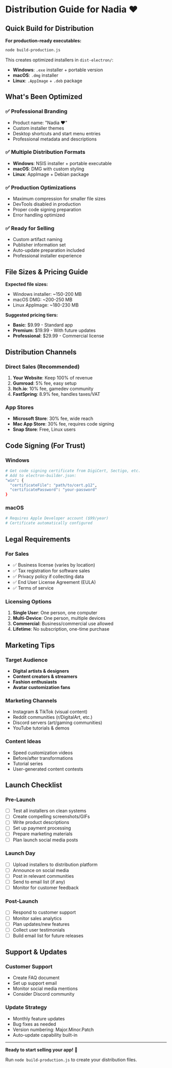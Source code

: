 # Distribution Guide for Nadia ❤️

## Quick Build for Distribution

**For production-ready executables:**
```bash
node build-production.js
```

This creates optimized installers in `dist-electron/`:
- **Windows**: `.exe` installer + portable version
- **macOS**: `.dmg` installer  
- **Linux**: `.AppImage` + `.deb` package

## What's Been Optimized

### ✅ Professional Branding
- Product name: "Nadia ❤️"
- Custom installer themes
- Desktop shortcuts and start menu entries
- Professional metadata and descriptions

### ✅ Multiple Distribution Formats
- **Windows**: NSIS installer + portable executable
- **macOS**: DMG with custom styling
- **Linux**: AppImage + Debian package

### ✅ Production Optimizations  
- Maximum compression for smaller file sizes
- DevTools disabled in production
- Proper code signing preparation
- Error handling optimized

### ✅ Ready for Selling
- Custom artifact naming
- Publisher information set
- Auto-update preparation included
- Professional installer experience

## File Sizes & Pricing Guide

**Expected file sizes:**
- Windows installer: ~150-200 MB
- macOS DMG: ~200-250 MB  
- Linux AppImage: ~180-230 MB

**Suggested pricing tiers:**
- **Basic**: $9.99 - Standard app
- **Premium**: $19.99 - With future updates
- **Professional**: $29.99 - Commercial license

## Distribution Channels

### Direct Sales (Recommended)
1. **Your Website**: Keep 100% of revenue
2. **Gumroad**: 5% fee, easy setup
3. **Itch.io**: 10% fee, gamedev community
4. **FastSpring**: 8.9% fee, handles taxes/VAT

### App Stores
- **Microsoft Store**: 30% fee, wide reach
- **Mac App Store**: 30% fee, requires code signing
- **Snap Store**: Free, Linux users

## Code Signing (For Trust)

### Windows
```bash
# Get code signing certificate from DigiCert, Sectigo, etc.
# Add to electron-builder.json:
"win": {
  "certificateFile": "path/to/cert.p12",
  "certificatePassword": "your-password"
}
```

### macOS  
```bash
# Requires Apple Developer account ($99/year)
# Certificate automatically configured
```

## Legal Requirements

### For Sales
- ✅ Business license (varies by location)
- ✅ Tax registration for software sales
- ✅ Privacy policy if collecting data
- ✅ End User License Agreement (EULA)
- ✅ Terms of service

### Licensing Options
1. **Single User**: One person, one computer
2. **Multi-Device**: One person, multiple devices  
3. **Commercial**: Business/commercial use allowed
4. **Lifetime**: No subscription, one-time purchase

## Marketing Tips

### Target Audience
- **Digital artists & designers**
- **Content creators & streamers**
- **Fashion enthusiasts**  
- **Avatar customization fans**

### Marketing Channels
- Instagram & TikTok (visual content)
- Reddit communities (r/DigitalArt, etc.)
- Discord servers (art/gaming communities)
- YouTube tutorials & demos

### Content Ideas
- Speed customization videos
- Before/after transformations
- Tutorial series
- User-generated content contests

## Launch Checklist

### Pre-Launch
- [ ] Test all installers on clean systems
- [ ] Create compelling screenshots/GIFs
- [ ] Write product descriptions
- [ ] Set up payment processing
- [ ] Prepare marketing materials
- [ ] Plan launch social media posts

### Launch Day  
- [ ] Upload installers to distribution platform
- [ ] Announce on social media
- [ ] Post in relevant communities
- [ ] Send to email list (if any)
- [ ] Monitor for customer feedback

### Post-Launch
- [ ] Respond to customer support
- [ ] Monitor sales analytics
- [ ] Plan updates/new features  
- [ ] Collect user testimonials
- [ ] Build email list for future releases

## Support & Updates

### Customer Support
- Create FAQ document
- Set up support email
- Monitor social media mentions
- Consider Discord community

### Update Strategy
- Monthly feature updates
- Bug fixes as needed
- Version numbering: Major.Minor.Patch
- Auto-update capability built-in

---

**Ready to start selling your app!** 🚀

Run `node build-production.js` to create your distribution files.